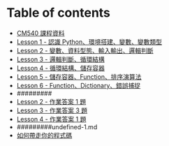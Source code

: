 # Table of contents

* [CM540 課程資料](README.md)
* [Lesson 1 - 認識 Python、環境搭建、變數、變數類型](Lesson_1.md)
* [Lesson 2 - 變數、資料型態、輸入輸出、邏輯判斷](Lesson_2.md)
* [Lesson 3 - 邏輯判斷、循環結構](Lesson_3.md)
* [Lesson 4 - 循環結構、儲存容器](Lesson_4.md)
* [Lesson 5 - 儲存容器、Function、排序演算法](Lesson_5.md)
* [Lesson 6 - Function、Dictionary、錯誤捕捉](Lesson\_6.md)
* #########
* [Lesson 2 - 作業答案 1 題](Lesson_2_Homework.md)
* [Lesson 3 - 作業答案 3 題](Lesson_3_Homework.md)
* [Lesson 4 - 作業答案 1 題](Lesson_4_Homework.md)
* #########undefined-1.md
* [如何帶走你的程式碼](HowToBringCode.md)
